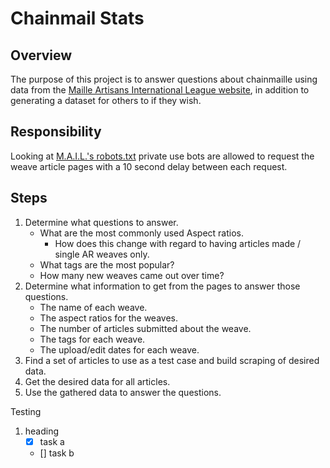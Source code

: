 # Chainmail Stats

## Overview

The purpose of this project is to answer questions about chainmaille using data from the [Maille Artisans International League website](https://www.mailleartisans.org/), in addition to generating a dataset for others to if they wish.

## Responsibility

Looking at [M.A.I.L.'s robots.txt](https://www.mailleartisans.org/robots.txt) private use bots are allowed to request the weave article pages with a 10 second delay between each request.

## Steps

1. Determine what questions to answer.
    * What are the most commonly used Aspect ratios.
        * How does this change with regard to having articles made / single AR weaves only.
    * What tags are the most popular?
    * How many new weaves came out over time? 
2. Determine what information to get from the pages to answer those questions.
    * The name of each weave.
    * The aspect ratios for the weaves.
    * The number of articles submitted about the weave.
    * The tags for each weave.
    * The upload/edit dates for each weave.
3. Find a set of articles to use as a test case and build scraping of desired data.
4. Get the desired data for all articles.
5. Use the gathered data to answer the questions.

Testing

1. heading
    - [x] task a
    - [] task b